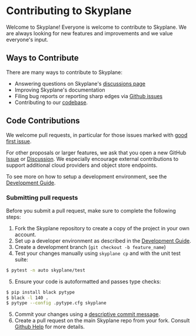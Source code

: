 # Contributing to Skyplane
Welcome to Skyplane! Everyone is welcome to contribute to Skyplane. We are always looking for new features and improvements and we value everyone's input. 

## Ways to Contribute
There are many ways to contribute to Skyplane:
* Answering questions on Skyplane's [discussions page](https://github.com/skyplane-project/skyplane/discussions)
* Improving Skyplane's documentation
* Filing bug reports or reporting sharp edges via [Github issues](https://github.com/skyplane-project/skyplane/issues)
* Contributing to our [codebase](https://github.com/skyplane-project/skyplane). 

## Code Contributions
We welcome pull requests, in particular for those issues marked with [good first issue](https://github.com/skyplane-project/skyplane/issues?q=is%3Aopen+is%3Aissue+label%3A%22good+first+issue%22). 

For other proposals or larger features, we ask that you open a new GitHub [Issue](https://github.com/skyplane-project/skyplane/issues/new) or [Discussion](https://github.com/skyplane-project/skyplane/discussions/new). We especially encourage external contributions to support additional cloud providers and object store endpoints. 

To see more on how to setup a development environment, see the [Development Guide](development_guide.md).

### Submitting pull requests
Before you submit a pull request, make sure to complete the following steps: 
1. Fork the Skyplane repository to create a copy of the project in your own account.
2. Set up a developer environment as described in the [Development Guide](development_guide.md).
3. Create a development branch (`git checkout -b feature_name`)
4. Test your changes manually using `skyplane cp` and with the unit test suite:
```bash
$ pytest -n auto skyplane/test
```
5. Ensure your code is autoformatted and passes type checks:
```bash
$ pip install black pytype
$ black -l 140 .
$ pytype --config .pytype.cfg skyplane
```
5. Commit your changes using a [descriptive commit message](https://cbea.ms/git-commit/).
6. Create a pull request on the main Skyplane repo from your fork. Consult [Github Help](https://docs.github.com/en/pull-requests/collaborating-with-pull-requests/proposing-changes-to-your-work-with-pull-requests/about-pull-requests) for more details.